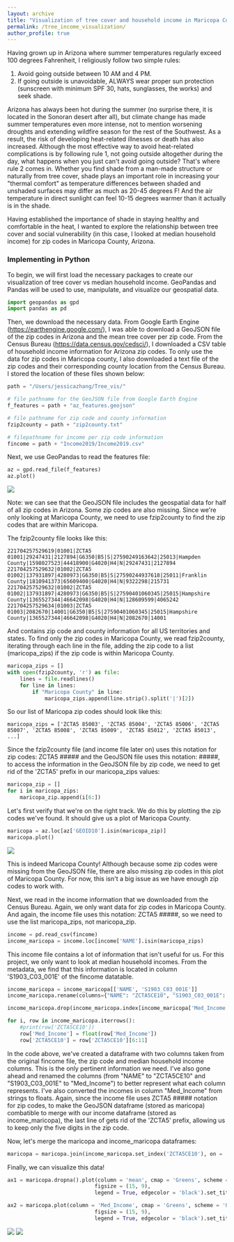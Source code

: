 ```yaml
---
layout: archive
title: "Visualization of tree cover and household income in Maricopa County, AZ"
permalink: /tree_income_visualization/
author_profile: true
---
```



Having grown up in Arizona where summer temperatures regularly exceed 100 degrees Fahrenheit, I religiously follow two simple rules: 
1. Avoid going outside between 10 AM and 4 PM.
2. If going outside is unavoidable, ALWAYS wear proper sun protection (sunscreen with minimum SPF 30, hats, sunglasses, the works) and seek shade. 

Arizona has always been hot during the summer (no surprise there, it is located in the Sonoran desert after all), but climate change has made summer temperatures even more intense, not to mention worsening droughts and extending wildfire season for the rest of the Southwest. As a result, the risk of developing heat-related illnesses or death has also increased. Although the most effective way to avoid heat-related complications is by following rule 1, not going outside altogether during the day, what happens when you just can't avoid going outside? That's where rule 2 comes in. Whether you find shade from a man-made structure or naturally from tree cover, shade plays an important role in increasing your "thermal comfort" as temperature differences between shaded and unshaded surfaces may differ as much as 20-45 degrees F! And the air temperature in direct sunlight can feel 10-15 degrees warmer than it actually is in the shade. 

Having established the importance of shade in staying healthy and comfortable in the heat, I wanted to explore the relationship between tree cover and social vulnerability (in this case, I looked at median household income) for zip codes in Maricopa County, Arizona.    
  
### Implementing in Python
To begin, we will first load the necessary packages to create our visualization of tree cover vs median household income. GeoPandas and Pandas will be used to use, manipulate, and visualize our geospatial data.

```python
import geopandas as gpd
import pandas as pd
```

Then, we download the necessary data. From Google Earth Engine (https://earthengine.google.com/), I was able to download a GeoJSON file of the zip codes in Arizona and the mean tree cover per zip code. From the Census Bureau (https://data.census.gov/cedsci/), I downloaded a CSV table of household income information for Arizona zip codes. To only use the data for zip codes in Maricopa county, I also downloaded a text file of the zip codes and their corresponding county location from the Census Bureau. I stored the location of these files shown below:

```python
path = "/Users/jessicazhang/Tree_vis/"

# file pathname for the GeoJSON file from Google Earth Engine
f_features = path + "az_features.geojson"

# file pathname for zip code and county information
fzip2county = path + "zip2county.txt"

# filepathname for income per zip code information
fincome = path + "Income2019/Income2019.csv"
```

Next, we use GeoPandas to read the features file:
```python
az = gpd.read_file(f_features)
az.plot()
```
![](/images/azplot.png)

Note: we can see that the GeoJSON file includes the geospatial data for half of all zip codes in Arizona. Some zip codes are also missing. Since we're only looking at Maricopa County, we need to use fzip2county to find the zip codes that are within Maricopa.

The fzip2county file looks like this:
```
221704257529619|01001|ZCTA5 01001|29247431|2127894|G6350|B5|S|27590249163642|25013|Hampden County|1598027523|44418900|G4020|H4|N|29247431|2127894
221704257529632|01002|ZCTA5 01002|137931897|4280973|G6350|B5|S|27590244937618|25011|Franklin County|1810941373|65609400|G4020|H4|N|9322298|215731
221704257529632|01002|ZCTA5 01002|137931897|4280973|G6350|B5|S|27590401060345|25015|Hampshire County|1365527344|46642098|G4020|H4|N|128609599|4065242
221704257529634|01003|ZCTA5 01003|2082670|14001|G6350|B5|S|27590401060345|25015|Hampshire County|1365527344|46642098|G4020|H4|N|2082670|14001
```
And contains zip code and county information for all US territories and states. To find only the zip codes in Maricopa County, we read fzip2county, iterating through each line in the file, adding the zip code to a list (maricopa_zips) if the zip code is within Maricopa County. 

```python
maricopa_zips = []
with open(fzip2county, 'r') as file:
    lines = file.readlines()
    for line in lines:
        if "Maricopa County" in line:
            maricopa_zips.append(line.strip().split('|')[2])    
```
So our list of Maricopa zip codes should look like this:
```
maricopa_zips = ['ZCTA5 85003', 'ZCTA5 85004', 'ZCTA5 85006', 'ZCTA5 85007', 'ZCTA5 85008', 'ZCTA5 85009', 'ZCTA5 85012', 'ZCTA5 85013', ...]
```
Since the fzip2county file (and income file later on) uses this notation for zip codes: ZCTA5 ##### and the GeoJSON file uses this notation: #####, to access the information in the GeoJSON file by zip code, we need to get rid of the 'ZCTA5' prefix in our maricopa_zips values:
```python
maricopa_zip = []
for i in maricopa_zips:
    maricopa_zip.append(i[6:])
```

Let's first verify that we're on the right track. We do this by plotting the zip codes we've found. It should give us a plot of Maricopa County. 
```python
maricopa = az.loc[az['GEOID10'].isin(maricopa_zip)]
maricopa.plot()
```
![](/images/maricopa.png)

This is indeed Maricopa County! Although because some zip codes were missing from the GeoJSON file, there are also missing zip codes in this plot of Maricopa County. For now, this isn't a big issue as we have enough zip codes to work with.

Next, we read in the income information that we downloaded from the Census Bureau. Again, we only want data for zip codes in Maricopa County. And again, the income file uses this notation: ZCTA5 #####, so we need to use the list maricopa_zips, not maricopa_zip. 
```python
income = pd.read_csv(fincome)
income_maricopa = income.loc[income['NAME'].isin(maricopa_zips)
```
This income file contains a lot of information that isn't useful for us. For this project, we only want to look at median household incomes. From the metadata, we find that this information is located in column 'S1903_C03_001E' of the fincome datatable.
```python
income_maricopa = income_maricopa[['NAME', 'S1903_C03_001E']]
income_maricopa.rename(columns={"NAME": "ZCTA5CE10", "S1903_C03_001E": "Med_Income"}, inplace = True)

income_maricopa.drop(income_maricopa.index[income_maricopa['Med_Income'] == '-'], inplace = True)

for i, row in income_maricopa.iterrows():
    #print(row['ZCTA5CE10'])
    row['Med_Income'] = float(row['Med_Income'])
    row['ZCTA5CE10'] = row['ZCTA5CE10'][6:11]
```
In the code above, we've created a dataframe with two columns taken from the original fincome file, the zip code and median household income columns. This is the only pertinent information we need. I've also gone ahead and renamed the columns (from "NAME" to "ZCTA5CE10" and "S1903_C03_001E" to "Med_Income") to better represent what each column represents. I've also converted the incomes in column "Med_Income" from strings to floats. Again, since the income file uses ZCTA5 ##### notation for zip codes, to make the GeoJSON dataframe (stored as maricopa) combatible to merge with our income dataframe (stored as income_maricopa), the last line of gets rid of the 'ZCTA5' prefix, allowing us to keep only the five digits in the zip code.

Now, let's merge the maricopa and income_maricopa dataframes:
```python
maricopa = maricopa.join(income_maricopa.set_index('ZCTA5CE10'), on = 'ZCTA5CE10')
```

Finally, we can visualize this data!
```python 
ax1 = maricopa.dropna().plot(column = 'mean', cmap = 'Greens', scheme = 'Quantiles', k = 8,
                            figsize = (15, 9), 
                            legend = True, edgecolor = 'black').set_title('Mean Tree Cover')

ax2 = maricopa.plot(column = 'Med_Income', cmap = 'Greens', scheme = 'Quantiles', k = 8,
                            figsize = (15, 9),
                            legend = True, edgecolor = 'black').set_title('Median Household Income')
```
![](/images/meantree.png)
![](/images/med_income.png)
